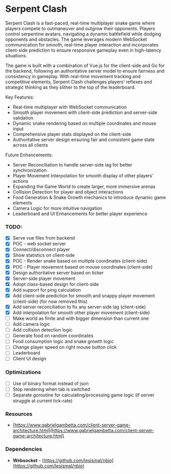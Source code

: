 # Serpent Clash
Serpent Clash is a fast-paced, real-time multiplayer snake game where players compete to outmaneuver and outgrow their opponents. Players control serpentine avatars, navigating a dynamic battlefield while dodging opponents and obstacles. The game leverages modern WebSocket communication for smooth, real-time player interaction and incorporates client-side prediction to ensure responsive gameplay even in high-latency situations.

The game is built with a combination of Vue.js for the client-side and Go for the backend, following an authoritative server model to ensure fairness and consistency in gameplay. With real-time movement tracking and competitive elements, Serpent Clash challenges players' reflexes and strategic thinking as they slither to the top of the leaderboard.

Key Features:
- Real-time multiplayer with WebSocket communication
- Smooth player movement with client-side prediction and server-side validation
- Dynamic snake rendering based on multiple coordinates and mouse input
- Comprehensive player stats displayed on the client-side
- Authoritative server design ensuring fair and consistent game state across all clients

Future Enhancements:
- Server Reconciliation to handle server-side lag for better synchronization
- Player Movement Interpolation for smooth display of other players' actions
- Expanding the Game World to create larger, more immersive arenas
- Collision Detection for player and object interactions
- Food Generation & Snake Growth mechanics to introduce dynamic game elements
- Camera Logic for more intuitive navigation
- Leaderboard and UI Enhancements for better player experience

### TODO:
- [x] Serve vue files from backend
- [x] POC - web socket server
- [x] Connect/disconnect player
- [x] Show statistics on client-side
- [x] POC - Render snake based on multiple coordinates (client-side)
- [x] POC - Player movement based on mouse coordinates (client-side)
- [x] Design authoritative server based on ticker
- [x] Server-side player movement
- [x] Adopt class-based design for client-side
- [x] Add support for ping calculation
- [x] Add client-side prediction for smooth and snappy player movement (client-side) (for now removed this)
- [x] Add server reconciliation to fix any server-side lag (client-side)
- [x] Add interpolation for smooth other player movement (client-side)
- [ ] Make world as finite and with bigger dimension than current one
- [ ] Add camera logic
- [ ] Add collision detection logic
- [ ] Generate food on random coordinates
- [ ] Food consumption logic and snake growth logic
- [ ] Change player speed on right mouse button click
- [ ] Leaderboard
- [ ] Client UI design

### Optimizations
- [ ] Use of binary format instead of json
- [ ] Stop rendering when tab is switched
- [ ] Separate goroutine for calculating/processing game logic (if server struggle at current tick-rate)

### Resources
- [https://www.gabrielgambetta.com/client-server-game-architecture.html](https://www.gabrielgambetta.com/client-server-game-architecture.html)

### Dependencies
- **Websocket** - [https://github.com/lesismal/nbio](https://github.com/lesismal/nbio)

